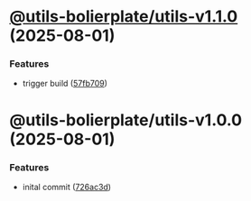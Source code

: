 # [@utils-bolierplate/utils-v1.1.0](https://github.com/electroluxcode/semantic-release-monorepo-bolierplate/compare/@utils-bolierplate/utils-v1.0.0...@utils-bolierplate/utils-v1.1.0) (2025-08-01)


### Features

* trigger build ([57fb709](https://github.com/electroluxcode/semantic-release-monorepo-bolierplate/commit/57fb709ad4eb74012326dca2b607bf485347cf65))

# @utils-bolierplate/utils-v1.0.0 (2025-08-01)


### Features

* inital commit ([726ac3d](https://github.com/electroluxcode/semantic-release-monorepo-bolierplate/commit/726ac3dbff692d4fb1451a0c0840e9fdea9c84d1))
